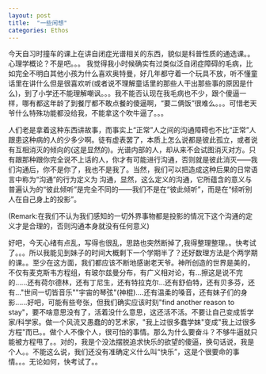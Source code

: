 ```yaml
---
layout: post
title:  "一些闲想"
categories: Ethos
---
```


今天自习时撞车的课上在讲自闭症光谱相关的东西，貌似是科普性质的通选课。。心理学概论？不是吧。。。
我觉得我小时候确实有过类似泛自闭症障碍的毛病，比如完全不明白其他小孩为什么喜欢奥特曼，好几年都守着一个玩具不放，听不懂童话里在讲什么但是很喜欢听(或者说不理解童话里的那些人干出那些事的原因是什么)，到了小学还不能理解嘲讽。。。我不能否认现在我毛病也不少，跟个傻逼一样，哪有都这年龄了到餐厅都不敢点餐的傻逼啊，“要二俩饭”很难么。。。可惜老天爷什么特殊功能都没给我，不能拿这个吹牛逼了。。。

人们老是拿着这种东西讲故事，而事实上“正常”人之间的沟通障碍也不比“正常”人跟患这种病的人的少多少啊。徒有虚表罢了，本质上怎么说都是彼此孤立，或者说有互相消灭的倾向的(这是显然的)。光谱内部的人，却从来不会试图消灭对方。只有跟那种跟你完全说不上话的人，你才有可能进行沟通，否则就是彼此消灭——我们沟通后，你不是你了，我也不是我了。当然，我们可以把造成这种后果的日常语言中称为“沟通”的行为定义为 沟通，显然，这么定义的沟通，它所蕴含的意义与普遍认为的“彼此倾听”是完全不同的——我们不是在“彼此倾听”，而是在“倾听别人在自己身上的投影”。

(Remark:在我们不认为我们感知的一切外界事物都是投影的情况下这个沟通的定义才是合理的，否则沟通本身就没有任何意义)


好吧，今天心绪有点乱，写得也很乱，思路也突然断掉了,我得整理整理。。快考试了。。。所以我能见到妹子的时间大概剩下一个学期半了？还好数理方法是个两学期的课。。至少在这方面，我们都应该不断地感谢老天爷。神所创造的世界是美的，不仅有麦克斯韦方程组，有玻尔兹曼分布，有广义相对论，有...擦这是说不完的......还有荷尔德林，还有丁尼生，还有特拉克尔...还有舒伯特，还有贝多芬，还有..."世间一切皆音乐""宇宙的琴弦"(神棍)....还有温柔的嗓音，还有妹子们的身影......好吧，可能有些夸张，但我们确实应该时刻"find another reason to stay"，要不啥意思没有了，活着没什么意思，这还活不活。不要让自己变成哲学家/科学家。做一个风流又愚蠢的的艺术家，"我上过很多蠢学妹"变成"我上过很多方程"而已。。做个人不像个人，很可怕的事情。那么为什么要奋斗？不够牛逼就只能被方程甩了。。对的，我是个没法摆脱追求快乐的欲望的傻逼，换句话说，我是个人。。不能这么说，我们还没有准确定义什么叫“快乐”，这是个很要命的事情。。。无论如何，快考试了。。